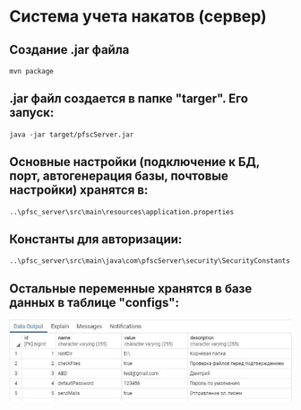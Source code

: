 # Система учета накатов (сервер)

## Создание .jar файла
```
mvn package
```
## .jar файл создается в папке "targer". Его запуск:
```
java -jar target/pfscServer.jar
```
## Основные настройки (подключение к БД, порт, автогенерация базы, почтовые настройки) хранятся в:
```
..\pfsc_server\src\main\resources\application.properties
```
## Константы для авторизации:
```
..\pfsc_server\src\main\java\com\pfscServer\security\SecurityConstants.java
```
## Остальные переменные хранятся в базе данных в таблице "configs":
![alt text](configs.jpg)
